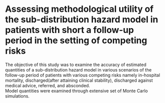 # Assessing methodological utility of the sub-distribution hazard model in patients with short a follow-up period in the setting of competing risks

The objective of this study was to examine the accuracy of estimated quantities of a sub-distribution hazard model in various scenarios of the follow-up period of patients with various competing risks namely in-hospital mortality, discharged(after attaining clinical stability), discharged against medical advice, referred, and absconded.
<br>Model quantities were examined through extensive set of Monte Carlo simulations.
